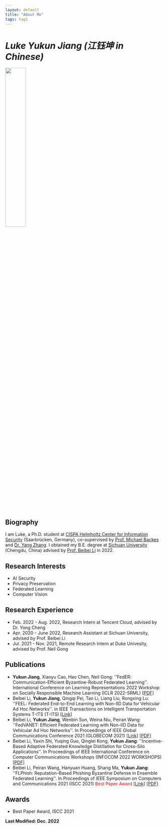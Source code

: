 ```yaml
---
layout: default
title: "About Me"
tags: tag1 
---
```



# *Luke Yukun Jiang (江钰坤 in Chinese)*

<!-- ![](https://s3.bmp.ovh/imgs/2022/03/5a99ff101bb299f1.jpeg) -->
<!-- ![](http://ashbringer0926.github.io/me/Yukun_2022.jpeg) -->
<img src="http://ashbringer0926.github.io/me/Yukun_2022.jpeg" width=36% align="bottom" />
<!-- ![](http://ashbringer0926.github.io/me/Pixel_Luke.jpeg) -->


## Biography

I am Luke, a Ph.D. student at [CISPA Helmholtz Center for Information Security](https://cispa.de) (Saarbrücken, Germany), co-supervised by [Prof. Michael Backes](https://cispa.saarland/director/) and [Dr. Yang Zhang](https://yangzhangalmo.github.io/). I obtained my B.E. degree at [Sichuan University](https://www.scu.edu.cn/) (Chengdu, China) advised by [Prof. Beibei Li](https://li-beibei.github.io/) in 2022.



## Research Interests

* AI Security
* Privacy Preservation
* Federated Learning
* Computer Vision


## Research Experience

* Feb. 2022 - Aug. 2022, Research Intern at Tencent Cloud, advised by Dr. Yong Cheng
* Apr. 2020 - June 2022, Research Assistant at Sichuan University, advised by Prof. Beibei Li
* Jul. 2021 - Nov. 2021, Remote Research Intern at Duke Univesity, advised by Prof. Neil Gong 


## Publications

* **Yukun Jiang**, Xiaoyu Cao, Hao Chen, Neil Gong: ''FedER: Communication-Efficient Byzantine-Robust Federated Learning''. International Conference on Learning Representations 2022 Workshop on Socially Responsible Machine Learning (ICLR 2022-SRML) [\[PDF\]](http://ashbringer0926.github.io/Publications/FedER.pdf) 
* Beibei Li, **Yukun Jiang**, Qingqi Pei, Tao Li, Liang Liu, Rongxing Lu: ''FEEL: Federated End-to-End Learning with Non-IID Data for Vehicular Ad Hoc Networks''. in IEEE Transactions on Intelligent Transportation Systems T-ITS (T-ITS) [\[Link\]](https://ieeexplore.ieee.org/document/9831009) 
* Beibei Li, **Yukun Jiang**, Wenbin Sun, Weina Niu, Peiran Wang: ''FedVANET: Efficient Federated Learning with Non-IID Data for Vehicular Ad Hoc Networks''. In Proceedings of IEEE Global Communications Conference 2021 (GLOBECOM 2021) [\[Link\]](https://ieeexplore.ieee.org/document/9685068) [\[PDF\]](http://ashbringer0926.github.io/Publications/FedVANET.pdf)
* Beibei Li, Yaxin Shi, Yuqing Guo, Qinglei Kong, **Yukun Jiang**: ''Incentive-Based Adaptive Federated Knowledge Distillation for Cross-Silo Applications''. In Proceedings of IEEE International Conference on Computer Communications Workshops (INFOCOM 2022 WORKSHOPS) [\[PDF\]](http://ashbringer0926.github.io/Publications/Incentive_and_Knowledge_Distillation_Based_FL.pdf)
* Beibei Li, Peiran Wang, Hanyuan Huang, Shang Ma, **Yukun Jiang**: ''FLPhish: Reputation-Based Phishing Byzantine Defense in Ensemble Federated Learning''. In Proceedings of IEEE Symposium on Computers and Communications 2021 (ISCC 2021) <font color=red>Best Paper Award</font> [\[Link\]](https://ieeexplore.ieee.org/abstract/document/9631506) [\[PDF\]](http://ashbringer0926.github.io/Publications/FLPhish.pdf)


## Awards

* Best Paper Award, ISCC 2021

**Last Modified: Dec. 2022**

